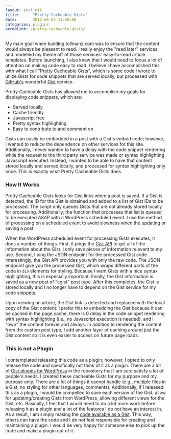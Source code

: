 ```yaml
---
layout: post.njk
title:      "Pretty Cacheable Gists"
date:       2012-06-03 12:58:00
categories: plugins
permalink: /pretty-cacheable-gists/
---
```


My main goal when building tollmanz.com was to ensure that the content would always be pleasant to read. I really enjoy the "read later" services and modelled my theme off of those services' easy-to-read article templates. Before launching, I also knew that I would need to focus a lot of attention on making code easy to read. I believe I have accomplished this with what I call "[Pretty Cacheable Gists](https://gist.github.com/2864688 "Source code for Pretty Cacheable Gists")", which is some code I wrote to utlize Gists for code snippets that are served locally, but processed with [GitHub's](http://github.com "GitHub") wonderful [Gist](http://gist.github.com "Gist") service.

Pretty Cacheable Gists has allowed me to accomplish my goals for displaying code snippets, which are:

*   Served locally
*   Cache friendly
*   Javascript free
*   Pretty syntax highlighting
*   Easy to contribute to and comment on

Gists can easily be embedded in a post with a Gist's embed code; however, I wanted to reduce the dependence on other services for this site. Additionally, I never wanted to have a delay with the code snippet rendering while the request to the third party service was made or syntax highlighting Javascript executed. Instead, I wanted to be able to have that content stored locally and served locally, and processed for syntax highlighting only once. This is exactly what Pretty Cacheable Gists does.

### How It Works

Pretty Cacheable Gists looks for Gist links when a post is saved. If a Gist is detected, the ID for the Gist is obtained and added to a list of Gist IDs to be processed. The script only queues Gists that are not already stored locally for processing. Additionally, the function that processes that list is queued to be executed ASAP with a WordPress scheduled event. I use the method of processing on a scheduled event to avoid slowness when the updating or saving a post. 

When the WordPress scheduled event for processing Gists executes, it does a number of things. First, it pings the [Gist API](http://develop.github.com/p/gist.html "GitHub Develop") to get all of the information about the Gist. I only save pieces of information relevant to my use. Second, I ping the JSON endpoint for the processed Gist code. Interestingly, the Gist API provides you with only the raw code. The JSON endpoint give you the processed Gist, which wraps different parts of the code in `div` elements for styling. Because I want Gists with a nice syntax highlighting, this is especially important. Finally, the Gist information is saved as a new post of "cgist" post type. After this completes, the Gist is stored locally and I no longer have to depend on the Gist service for my code snippets.

Upon viewing an article, the Gist link is detected and replaced with the local copy of the Gist content. I prefer this to embedding the Gist because it can be cached in the page cache, there is 0 delay in the code snippet rendering with syntax highlighting (i.e., no Javascript execution is needed), and I "own" the content forever and always. In addition to rendering the content from the custom post type, I add another layer of caching around just the Gist content so it is even easier to access on future page loads. 

### This is not a Plugin

I contemplated releasing this code as a plugin; however, I opted to only release the code and specifically not think of it as a plugin. There are a lot of [Gist plugins for WordPress](http://wordpress.org/extend/plugins/search.php?q=gist "Gist Plugins") in the repository that I am sure satisfy a lot of people's needs. I created these cacheable Gists for my purpose and my purpose only. There are a lot of things it cannot handle (e.g., multiple files in a Gist, no styling for other languages, comments). Additionally, if I released this as a plugin, I would be compelled to save each version of the Gist, allow for updating/creating Gists from WordPress, allowing different views for the Gist, etc. Basically, I feel that I would need to do a lot more work before releasing it as a plugin and a lot of the features I do not have an interest in. As a result, I am simply making the [code available as a Gist](https://gist.github.com/2864688 "Source code for Pretty Cacheable Gists"). This way, others can have the code and I do not feel responsible for creating and maintaining a plugin. I would be very happy for someone else to pick up the code and make a plugin out of it.